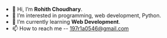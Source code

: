 - 👋 Hi, I’m **Rohith Choudhary**.
- 👀 I’m interested in programming, web development, Python.
- 🌱 I’m currently learning **Web Development**.
- 📫 How to reach me -- 197r1a0546@gmail.com

